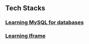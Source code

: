 ## Tech Stacks

### [Learning MySQL for databases](./Tech_Stacks/Learning_MySQL.md)
### [Learning Iframe](./Tech_Stacks/Iframe.md)
